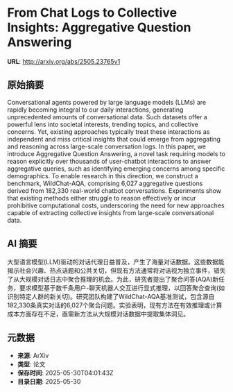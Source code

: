 # From Chat Logs to Collective Insights: Aggregative Question Answering

**URL**: http://arxiv.org/abs/2505.23765v1

## 原始摘要

Conversational agents powered by large language models (LLMs) are rapidly
becoming integral to our daily interactions, generating unprecedented amounts
of conversational data. Such datasets offer a powerful lens into societal
interests, trending topics, and collective concerns. Yet, existing approaches
typically treat these interactions as independent and miss critical insights
that could emerge from aggregating and reasoning across large-scale
conversation logs. In this paper, we introduce Aggregative Question Answering,
a novel task requiring models to reason explicitly over thousands of
user-chatbot interactions to answer aggregative queries, such as identifying
emerging concerns among specific demographics. To enable research in this
direction, we construct a benchmark, WildChat-AQA, comprising 6,027 aggregative
questions derived from 182,330 real-world chatbot conversations. Experiments
show that existing methods either struggle to reason effectively or incur
prohibitive computational costs, underscoring the need for new approaches
capable of extracting collective insights from large-scale conversational data.


## AI 摘要

大型语言模型(LLM)驱动的对话代理日益普及，产生了海量对话数据。这些数据能揭示社会兴趣、热点话题和公共关切，但现有方法通常将对话视为独立事件，错失了从大规模对话日志中聚合推理的机会。为此，研究者提出了聚合问答(AQA)新任务，要求模型基于数千条用户-聊天机器人交互进行显式推理，以回答聚合查询(如识别特定人群的新关切)。研究团队构建了WildChat-AQA基准测试，包含源自182,330条真实对话的6,027个聚合问题。实验表明，现有方法在有效推理或计算成本方面存在不足，亟需新方法从大规模对话数据中提取集体洞见。

## 元数据

- **来源**: ArXiv
- **类型**: 论文
- **保存时间**: 2025-05-30T04:01:43Z
- **目录日期**: 2025-05-30

